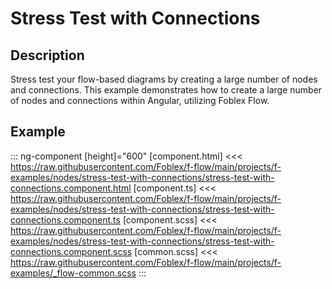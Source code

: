 ﻿# Stress Test with Connections

## Description

Stress test your flow-based diagrams by creating a large number of nodes and connections. This example demonstrates how to create a large number of nodes and connections within Angular, utilizing Foblex Flow.

## Example

::: ng-component <stress-test-with-connections></stress-test-with-connections> [height]="600"
[component.html] <<< https://raw.githubusercontent.com/Foblex/f-flow/main/projects/f-examples/nodes/stress-test-with-connections/stress-test-with-connections.component.html
[component.ts] <<< https://raw.githubusercontent.com/Foblex/f-flow/main/projects/f-examples/nodes/stress-test-with-connections/stress-test-with-connections.component.ts
[component.scss] <<< https://raw.githubusercontent.com/Foblex/f-flow/main/projects/f-examples/nodes/stress-test-with-connections/stress-test-with-connections.component.scss
[common.scss] <<< https://raw.githubusercontent.com/Foblex/f-flow/main/projects/f-examples/_flow-common.scss
:::



